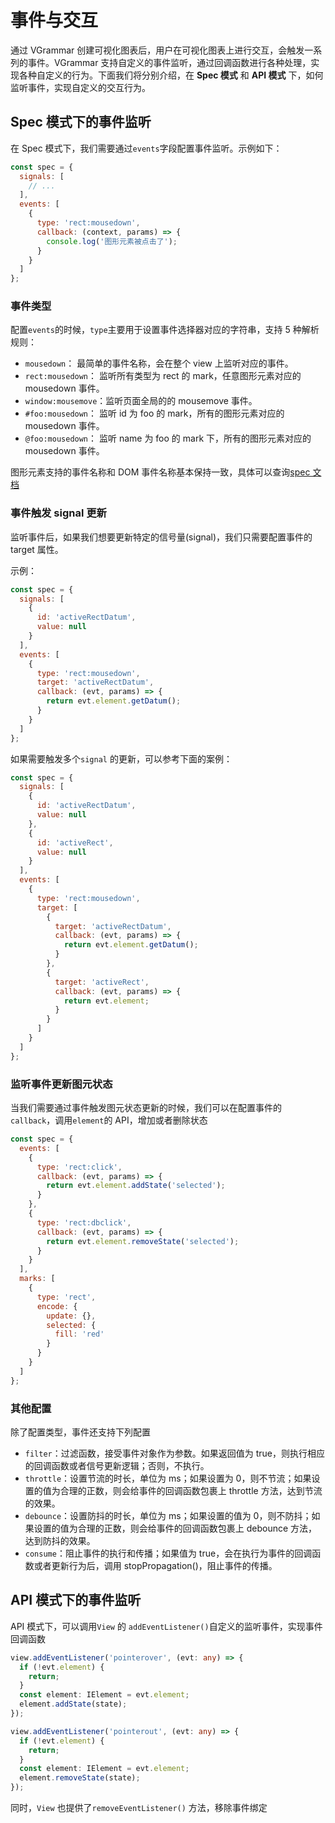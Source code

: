 # 事件与交互

通过 VGrammar 创建可视化图表后，用户在可视化图表上进行交互，会触发一系列的事件。VGrammar 支持自定义的事件监听，通过回调函数进行各种处理，实现各种自定义的行为。下面我们将分别介绍，在 **Spec 模式** 和 **API 模式** 下，如何监听事件，实现自定义的交互行为。

## Spec 模式下的事件监听

在 Spec 模式下，我们需要通过`events`字段配置事件监听。示例如下：

```js
const spec = {
  signals: [
    // ...
  ],
  events: [
    {
      type: 'rect:mousedown',
      callback: (context, params) => {
        console.log('图形元素被点击了');
      }
    }
  ]
};
```

### 事件类型

配置`events`的时候，`type`主要用于设置事件选择器对应的字符串，支持 5 种解析规则：

- `mousedown`： 最简单的事件名称，会在整个 view 上监听对应的事件。
- `rect:mousedown`： 监听所有类型为 rect 的 mark，任意图形元素对应的 mousedown 事件。
- `window:mousemove`：监听页面全局的的 mousemove 事件。
- `#foo:mousedown`： 监听 id 为 foo 的 mark，所有的图形元素对应的 mousedown 事件。
- `@foo:mousedown`： 监听 name 为 foo 的 mark 下，所有的图形元素对应的 mousedown 事件。

图形元素支持的事件名称和 DOM 事件名称基本保持一致，具体可以查询[spec 文档](todo)

### 事件触发 signal 更新

监听事件后，如果我们想要更新特定的信号量(signal)，我们只需要配置事件的 target 属性。

示例：

```js
const spec = {
  signals: [
    {
      id: 'activeRectDatum',
      value: null
    }
  ],
  events: [
    {
      type: 'rect:mousedown',
      target: 'activeRectDatum',
      callback: (evt, params) => {
        return evt.element.getDatum();
      }
    }
  ]
};
```

如果需要触发多个`signal` 的更新，可以参考下面的案例：

```js
const spec = {
  signals: [
    {
      id: 'activeRectDatum',
      value: null
    },
    {
      id: 'activeRect',
      value: null
    }
  ],
  events: [
    {
      type: 'rect:mousedown',
      target: [
        {
          target: 'activeRectDatum',
          callback: (evt, params) => {
            return evt.element.getDatum();
          }
        },
        {
          target: 'activeRect',
          callback: (evt, params) => {
            return evt.element;
          }
        }
      ]
    }
  ]
};
```

### 监听事件更新图元状态

当我们需要通过事件触发图元状态更新的时候，我们可以在配置事件的`callback`，调用`element`的 API，增加或者删除状态

```js
const spec = {
  events: [
    {
      type: 'rect:click',
      callback: (evt, params) => {
        return evt.element.addState('selected');
      }
    },
    {
      type: 'rect:dbclick',
      callback: (evt, params) => {
        return evt.element.removeState('selected');
      }
    }
  ],
  marks: [
    {
      type: 'rect',
      encode: {
        update: {},
        selected: {
          fill: 'red'
        }
      }
    }
  ]
};
```

### 其他配置

除了配置类型，事件还支持下列配置

- `filter`：过滤函数，接受事件对象作为参数。如果返回值为 true，则执行相应的回调函数或者信号更新逻辑；否则，不执行。
- `throttle`：设置节流的时长，单位为 ms；如果设置为 0，则不节流；如果设置的值为合理的正数，则会给事件的回调函数包裹上 throttle 方法，达到节流的效果。
- `debounce`：设置防抖的时长，单位为 ms；如果设置的值为 0，则不防抖；如果设置的值为合理的正数，则会给事件的回调函数包裹上 debounce 方法，达到防抖的效果。
- `consume`：阻止事件的执行和传播；如果值为 true，会在执行为事件的回调函数或者更新行为后，调用 stopPropagation()，阻止事件的传播。

## API 模式下的事件监听

API 模式下，可以调用`View` 的 `addEventListener()`自定义的监听事件，实现事件回调函数

```ts
view.addEventListener('pointerover', (evt: any) => {
  if (!evt.element) {
    return;
  }
  const element: IElement = evt.element;
  element.addState(state);
});

view.addEventListener('pointerout', (evt: any) => {
  if (!evt.element) {
    return;
  }
  const element: IElement = evt.element;
  element.removeState(state);
});
```

同时，`View` 也提供了`removeEventListener()` 方法，移除事件绑定
